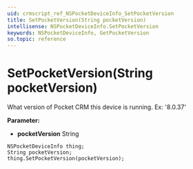 ```yaml
---
uid: crmscript_ref_NSPocketDeviceInfo_SetPocketVersion
title: SetPocketVersion(String pocketVersion)
intellisense: NSPocketDeviceInfo.SetPocketVersion
keywords: NSPocketDeviceInfo, GetPocketVersion
so.topic: reference
---
```


# SetPocketVersion(String pocketVersion)

What version of Pocket CRM this device is running. Ex: '8.0.37'

**Parameter:** 
 - **pocketVersion** String

```crmscript
NSPocketDeviceInfo thing;
String pocketVersion;
thing.SetPocketVersion(pocketVersion);
```

